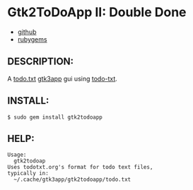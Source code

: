 # Gtk2ToDoApp II: Double Done

* [github](https://www.github.com/carlosjhr64/gtk2todoapp)
* [rubygems](https://rubygems.org/gems/gtk2todoapp)

## DESCRIPTION:

A [todo.txt](http://todotxt.org/)
[gtk3app](https://https://rubygems.org/gems/gtk2app) gui
using [todo-txt](https://rubygems.org/gems/todo-txt).

## INSTALL:

    $ sudo gem install gtk2todoapp

## HELP:

    Usage:
      gtk2todoap
    Uses todotxt.org's format for todo text files,
    typically in:
      ~/.cache/gtk3app/gtk2todoapp/todo.txt

